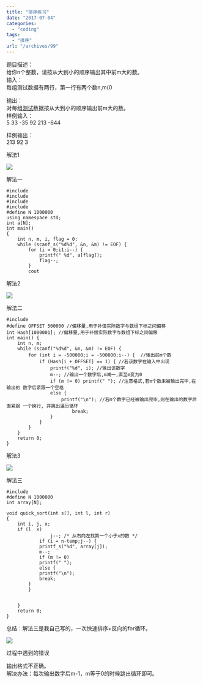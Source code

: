 ```yaml
---
title: "排序练习"
date: "2017-07-04"
categories: 
  - "coding"
tags: 
  - "排序"
url: "/archives/99"
---
```


题目描述：  
给你n个整数，请按从大到小的顺序输出其中前m大的数。  
输入：  
每组测试数据有两行，第一行有两个数n,m(0

输出：  
对每组[测试](http://lib.csdn.net/base/softwaretest)数据按从大到小的顺序输出前m大的数。  
样例输入：  
5 33 -35 92 213 -644

样例输出：  
213 92 3

解法1  

![](https://image.i-ll.cc/2021-10-01-125435.png)  

解法一

```
#include 
#include
#include
#include
#define N 1000000
using namespace std;
int a[N];
int main()
{
    int n, m, i, flag = 0;
    while (scanf_s("%d%d", &n, &m) != EOF) {
        for (i = 0;i1;i--) {
            printf(" %d", a[flag]);
            flag--;
        }
        cout 
```

解法2  

![](https://image.i-ll.cc/2021-10-01-125436.png)  

解法二

```
#include 
#define OFFSET 500000 //偏移量,用于补偿实际数字与数组下标之间偏移
int Hash[1000001]; //偏移量,用于补偿实际数字与数组下标之间偏移
int main() {
    int n, m;
    while (scanf("%d%d", &n, &m) != EOF) {
        for (int i = -500000;i = -500000;i--) {  //输出前m个数 
            if (Hash[i + OFFSET] == 1) { //若该数字在输入中出现 
                printf("%d", i); //输出该数字
                m--; //输出一个数字后,m减一,直至m变为0 
                if (m != 0) printf(" "); //注意格式,若m个数未被输出完毕,在输出的 数字后紧跟一个空格
                else {
                    printf("\n"); //若m个数字已经被输出完毕,则在输出的数字后面紧跟 一个换行, 并跳出遍历循环
                        break;
                }
            }
        }
    }
    return 0;
}
```

解法3  

![](https://image.i-ll.cc/2021-10-01-125439.png)  

解法三

```
#include
#define N 1000000
int array[N];

void quick_sort(int s[], int l, int r)
{
    int i, j, x;
    if (l  x)
                j--; /* 从右向左找第一个小于x的数 */
            if (i = n-temp;j--) {
            printf_s("%d", array[j]);
            m--;        
            if (m != 0)
            printf(" ");
            else {
            printf("\n");
            break;
        }        
        }


    }
    return 0;
}
```

总结：解法三是我自己写的，一次快速排序+反向的for循环。  

![](https://image.i-ll.cc/2021-10-01-125441.png)  

过程中遇到的错误

  
输出格式不正确。  
解决办法：每次输出数字后m-1，m等于0的时候跳出循环即可。
